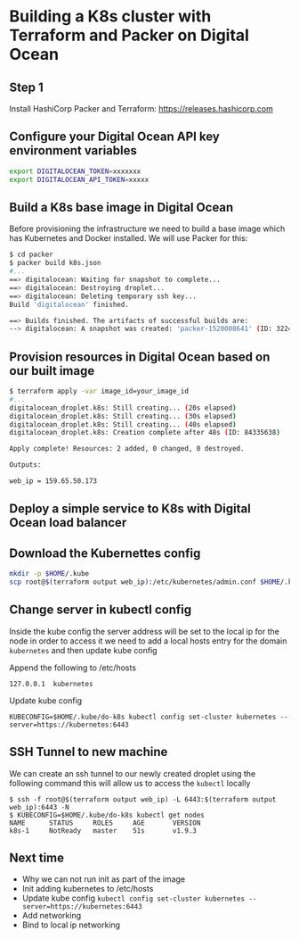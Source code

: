 # Building a K8s cluster with Terraform and Packer on Digital Ocean

## Step 1
Install HashiCorp Packer and Terraform: https://releases.hashicorp.com


## Configure your Digital Ocean API key environment variables

```bash
export DIGITALOCEAN_TOKEN=xxxxxxx
export DIGITALOCEAN_API_TOKEN=xxxxx
```

## Build a K8s base image in Digital Ocean
Before provisioning the infrastructure we need to build a base image which has Kubernetes and Docker installed.  We will use Packer for this:

```bash
$ cd packer
$ packer build k8s.json
#...
==> digitalocean: Waiting for snapshot to complete...
==> digitalocean: Destroying droplet...
==> digitalocean: Deleting temporary ssh key...
Build 'digitalocean' finished.

==> Builds finished. The artifacts of successful builds are:
--> digitalocean: A snapshot was created: 'packer-1520008641' (ID: 32247219) in regions ''
```

## Provision resources in Digital Ocean based on our built image

```bash
$ terraform apply -var image_id=your_image_id
#...
digitalocean_droplet.k8s: Still creating... (20s elapsed)
digitalocean_droplet.k8s: Still creating... (30s elapsed)
digitalocean_droplet.k8s: Still creating... (40s elapsed)
digitalocean_droplet.k8s: Creation complete after 48s (ID: 84335638)

Apply complete! Resources: 2 added, 0 changed, 0 destroyed.

Outputs:

web_ip = 159.65.50.173
```

## Deploy a simple service to K8s with Digital Ocean load balancer

## Download the Kubernettes config

```bash
mkdir -p $HOME/.kube 
scp root@$(terraform output web_ip):/etc/kubernetes/admin.conf $HOME/.kube/do-k8s
```

## Change server in kubectl config
Inside the kube config the server address will be set to the local ip for the node in order to access it we need to add a local hosts entry for the domain `kubernetes` and then
update kube config


Append the following to /etc/hosts
```
127.0.0.1  kubernetes
```

Update kube config
```
KUBECONFIG=$HOME/.kube/do-k8s kubectl config set-cluster kubernetes --server=https://kubernetes:6443
```

## SSH Tunnel to new machine
We can create an ssh tunnel to our newly created droplet using the following command this will allow us to access the `kubectl` locally

```
$ ssh -f root@$(terraform output web_ip) -L 6443:$(terraform output web_ip):6443 -N
$ KUBECONFIG=$HOME/.kube/do-k8s kubectl get nodes
NAME      STATUS     ROLES     AGE       VERSION
k8s-1     NotReady   master    51s       v1.9.3
```

## Next time
* Why we can not run init as part of the image
* Init adding kubernetes to /etc/hosts
* Update kube config `kubectl config set-cluster kubernetes --server=https://kubernetes:6443`
* Add networking
* Bind to local ip networking
